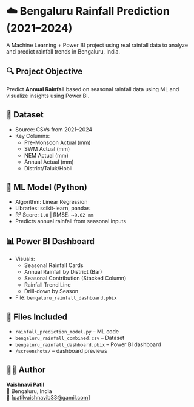 # ☁️ Bengaluru Rainfall Prediction (2021–2024)

A Machine Learning + Power BI project using real rainfall data to analyze and predict rainfall trends in Bengaluru, India.

## 🔍 Project Objective
Predict **Annual Rainfall** based on seasonal rainfall data using ML and visualize insights using Power BI.

## 📁 Dataset
- Source: CSVs from 2021–2024
- Key Columns:
  - Pre-Monsoon Actual (mm)
  - SWM Actual (mm)
  - NEM Actual (mm)
  - Annual Actual (mm)
  - District/Taluk/Hobli

## 🧠 ML Model (Python)
- Algorithm: Linear Regression
- Libraries: scikit-learn, pandas
- R² Score: `1.0` | RMSE: ~`9.02 mm`
- Predicts annual rainfall from seasonal inputs

## 📊 Power BI Dashboard
- Visuals:
  - Seasonal Rainfall Cards
  - Annual Rainfall by District (Bar)
  - Seasonal Contribution (Stacked Column)
  - Rainfall Trend Line
  - Drill-down by Season
- File: `bengaluru_rainfall_dashboard.pbix`

## 📁 Files Included
- `rainfall_prediction_model.py` – ML code
- `bengaluru_rainfall_combined.csv` – Dataset
- `bengaluru_rainfall_dashboard.pbix` – Power BI dashboard
- `/screenshots/` –  dashboard previews

## 🧑‍💻 Author
**Vaishnavi Patil**  
📍 Bengaluru, India  
🔗 [patilvaishnavib33@gamil.com]
